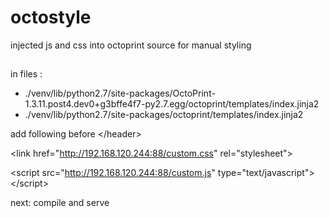 # octostyle


injected js and css into octoprint source for manual styling


##

in files :

* ./venv/lib/python2.7/site-packages/OctoPrint-1.3.11.post4.dev0+g3bffe4f7-py2.7.egg/octoprint/templates/index.jinja2
* ./venv/lib/python2.7/site-packages/octoprint/templates/index.jinja2


add following before &lt;/header&gt;


&lt;link href="http://192.168.120.244:88/custom.css" rel="stylesheet"&gt;

&lt;script src="http://192.168.120.244:88/custom.js" type="text/javascript"&gt;&lt;/script&gt;


next: compile and serve
